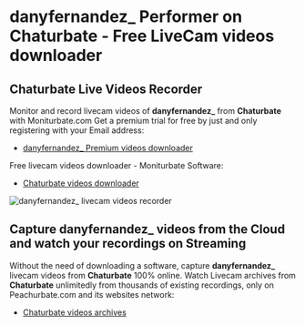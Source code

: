# danyfernandez_ Performer on Chaturbate - Free LiveCam videos downloader

## Chaturbate Live Videos Recorder

Monitor and record livecam videos of **danyfernandez_** from **Chaturbate** with Moniturbate.com
Get a premium trial for free by just and only registering with your Email address:
* [danyfernandez_ Premium videos downloader](https://moniturbate.com/request-demo-licence-key.html)

Free livecam videos downloader - Moniturbate Software:
* [Chaturbate videos downloader](https://moniturbate.com/moniturbate-download-software.html)

![danyfernandez_ livecam videos recorder](https://peachurnet.com/templates/moniturbate-software.png)


## Capture danyfernandez_ videos from the Cloud and watch your recordings on Streaming

Without the need of downloading a software, capture **danyfernandez_** livecam videos from **Chaturbate** 100% online.
Watch Livecam archives from **Chaturbate** unlimitedly from thousands of existing recordings, only on Peachurbate.com and its websites network:
* [Chaturbate videos archives](https://peachurnet.com/)